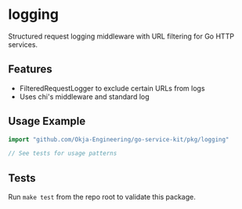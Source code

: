 # logging

Structured request logging middleware with URL filtering for Go HTTP services.

## Features
- FilteredRequestLogger to exclude certain URLs from logs
- Uses chi's middleware and standard log

## Usage Example
```go
import "github.com/Okja-Engineering/go-service-kit/pkg/logging"

// See tests for usage patterns
```

## Tests
Run `make test` from the repo root to validate this package.
